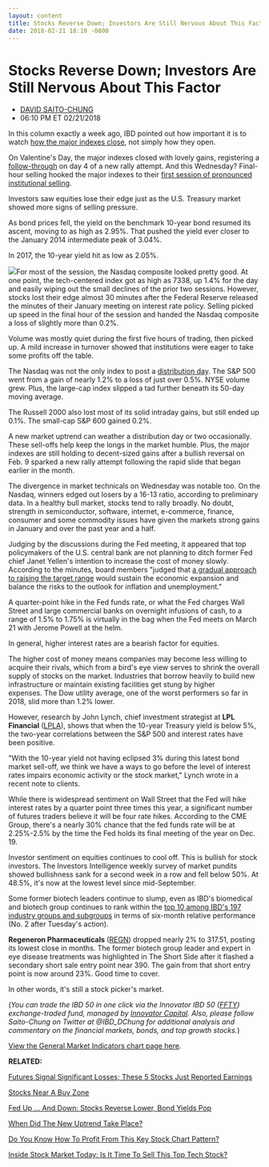```yaml
---
layout: content
title: Stocks Reverse Down; Investors Are Still Nervous About This Factor
date: 2018-02-21 18:10 -0800
---
```



Stocks Reverse Down; Investors Are Still Nervous About This Factor
===================================================================




* [DAVID SAITO-CHUNG](https://www.investors.com/author/chungd/ "Posts by DAVID SAITO-CHUNG")
* 06:10 PM ET 02/21/2018




In this column exactly a week ago, IBD pointed out how important it is to watch [how the major indexes close](https://www.investors.com/market-trend/the-big-picture/nasdaq-leads-stocks-higher-the-market-outlook-has-changed-again/), not simply how they open.




 On Valentine's Day, the major indexes closed with lovely gains, registering a [follow-through](http://www.investors.com/ibd-university/market-timing/market-bottoms/) on day 4 of a new rally attempt. And this Wednesday? Final-hour selling hooked the major indexes to their [first session of pronounced institutional selling](https://www.investors.com/how-to-invest/investors-corner/how-do-you-spot-a-major-market-top-easy-look-for-heavy-distribution/).


Investors saw equities lose their edge just as the U.S. Treasury market showed more signs of selling pressure.


As bond prices fell, the yield on the benchmark 10-year bond resumed its ascent, moving to as high as 2.95%. That pushed the yield ever closer to the January 2014 intermediate peak of 3.04%.


In 2017, the 10-year yield hit as low as 2.05%.


![](https://www.investors.com/wp-content/uploads/2018/02/MPdistr022118-221x300.png)For most of the session, the Nasdaq composite looked pretty good. At one point, the tech-centered index got as high as 7338, up 1.4% for the day and easily wiping out the small declines of the prior two sessions. However, stocks lost their edge almost 30 minutes after the Federal Reserve released the minutes of their January meeting on interest rate policy. Selling picked up speed in the final hour of the session and handed the Nasdaq composite a loss of slightly more than 0.2%.


Volume was mostly quiet during the first five hours of trading, then picked up. A mild increase in turnover showed that institutions were eager to take some profits off the table.


The Nasdaq was not the only index to post a [distribution day](http://www.investors.com/ibd-university/market-timing/market-tops/). The S&P 500 went from a gain of nearly 1.2% to a loss of just over 0.5%. NYSE volume grew. Plus, the large-cap index slipped a tad further beneath its 50-day moving average.


The Russell 2000 also lost most of its solid intraday gains, but still ended up 0.1%. The small-cap S&P 600 gained 0.2%.


A new market uptrend can weather a distribution day or two occasionally. These sell-offs help keep the longs in the market humble. Plus, the major indexes are still holding to decent-sized gains after a bullish reversal on Feb. 9 sparked a new rally attempt following the rapid slide that began earlier in the month.


The divergence in market technicals on Wednesday was notable too. On the Nasdaq, winners edged out losers by a 16-13 ratio, according to preliminary data. In a healthy bull market, stocks tend to rally broadly. No doubt, strength in semiconductor, software, internet, e-commerce, finance, consumer and some commodity issues have given the markets strong gains in January and over the past year and a half.


Judging by the discussions during the Fed meeting, it appeared that top policymakers of the U.S. central bank are not planning to ditch former Fed chief Janet Yellen's intention to increase the cost of money slowly. According to the minutes, board members "judged that [a gradual approach to raising the target range](https://www.investors.com/news/economy/fed-minutes-policy-meeting/) would sustain the economic expansion and balance the risks to the outlook for inflation and unemployment."


A quarter-point hike in the Fed funds rate, or what the Fed charges Wall Street and large commercial banks on overnight infusions of cash, to a range of 1.5% to 1.75% is virtually in the bag when the Fed meets on March 21 with Jerome Powell at the helm.


In general, higher interest rates are a bearish factor for equities.


The higher cost of money means companies may become less willing to acquire their rivals, which from a bird's eye view serves to shrink the overall supply of stocks on the market. Industries that borrow heavily to build new infrastructure or maintain existing facilities get stung by higher expenses. The Dow utility average, one of the worst performers so far in 2018, slid more than 1.2% lower.


However, research by John Lynch, chief investment strategist at **LPL Financial** ([LPLA](https://research.investors.com/quote.aspx?symbol=LPLA)), shows that when the 10-year Treasury yield is below 5%, the two-year correlations between the S&P 500 and interest rates have been positive.


"With the 10-year yield not having eclipsed 3% during this latest bond market sell-off, we think we have a ways to go before the level of interest rates impairs economic activity or the stock market," Lynch wrote in a recent note to clients.


While there is widespread sentiment on Wall Street that the Fed will hike interest rates by a quarter point three times this year, a significant number of futures traders believe it will be four rate hikes. According to the CME Group, there's a nearly 30% chance that the fed funds rate will be at 2.25%-2.5% by the time the Fed holds its final meeting of the year on Dec. 19.


Investor sentiment on equities continues to cool off. This is bullish for stock investors. The Investors Intelligence weekly survey of market pundits showed bullishness sank for a second week in a row and fell below 50%. At 48.5%, it's now at the lowest level since mid-September.



Some former biotech leaders continue to slump, even as IBD's biomedical and biotech group continues to rank within the [top 10 among IBD's 197 industry groups and subgroups](https://www.investors.com/data-tables/industry-sub-group-rankings-feb-20-2018/) in terms of six-month relative performance (No. 2 after Tuesday's action).


 **Regeneron Pharmaceuticals** ([REGN](https://research.investors.com/quote.aspx?symbol=REGN)) dropped nearly 2% to 317.51, posting its lowest close in months. The former biotech group leader and expert in eye disease treatments was highlighted in The Short Side after it flashed a secondary short sale entry point near 390. The gain from that short entry point is now around 23%. Good time to cover.


In other words, it's still a stock picker's market.


(*You can trade the IBD 50 in one click via the Innovator IBD 50 ([FFTY](https://research.investors.com/quote.aspx?symbol=FFTY)) exchange-traded fund, managed by [Innovator Capital](http://www.innovatoretfs.com/etf/?ticker=ffty). Also, please follow Saito-Chung on Twitter at @IBD\_DChung for additional analysis and commentary on the financial markets, bonds, and top growth stocks.*)


[View the General Market Indicators chart page here](https://www.investors.com/wp-content/uploads/2018/02/IBD2102152453GMI.pdf).


**RELATED:**


[Futures Signal Significant Losses; These 5 Stocks Just Reported Earnings](https://www.investors.com/market-trend/stock-market-today/roku-stamps-com-trex-earnings-sp-500-futures/)


[Stocks Near A Buy Zone](https://www.investors.com/category/stock-lists/stocks-near-a-buy-zone/)


 [Fed Up ... And Down: Stocks Reverse Lower, Bond Yields Pop](https://www.investors.com/news/economy/fed-minutes-policy-meeting/) 


[When Did The New Uptrend Take Place?](https://www.investors.com/market-trend/the-big-picture/nasdaq-leads-stocks-higher-the-market-outlook-has-changed-again/)


[Do You Know How To Profit From This Key Stock Chart Pattern?](https://www.investors.com/how-to-invest/investors-corner/when-to-buy-the-basics-of-a-flat-base-a-super-growth-stock-pattern/)


[Inside Stock Market Today: Is It Time To Sell This Top Tech Stock?](https://www.investors.com/market-trend/stock-market-today/stocks-up-fang-leaders-solid-time-to-sell-arista-networks/)




